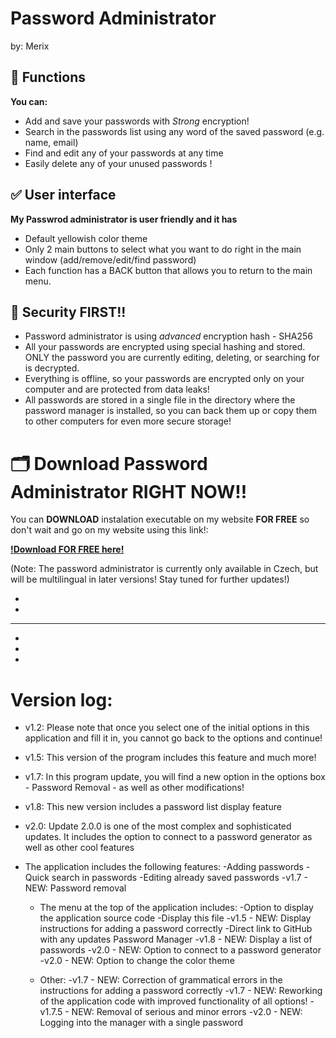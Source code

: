 # Password Administrator
by: Merix

## 🚀 Functions
 **You can:**
 - Add and save your passwords with *Strong* encryption!
 - Search in the passwords list using any word of the saved password (e.g. name, email)
 - Find and edit any of your passwords at any time
 - Easily delete any of your unused passwords !
   
## ✅ User interface
  **My Passwrod administrator is user friendly and it has**
   - Default yellowish color theme
   - Only 2 main buttons to select what you want to do right in the main window (add/remove/edit/find password)
   - Each function has a BACK button that allows you to return to the main menu.

## 🔐 Security FIRST!!
 - Password administrator is using *advanced* encryption hash - SHA256
 - All your passwords are encrypted using special hashing and stored. ONLY the password you are currently editing, deleting, or searching for is decrypted.
 - Everything is offline, so your passwords are encrypted only on your computer and are protected from data leaks!
 - All passwords are stored in a single file in the directory where the password manager is installed, so you can back them up or copy them to other computers for even more secure storage!


# 🗂️ Download Password Administrator RIGHT NOW!!
 You can **DOWNLOAD** instalation executable on my website **FOR FREE** so don't wait and go on my website using this link!:
 
 **[!Download FOR FREE here!](https://merix-industries.com/)** 
 
 (Note: The password administrator is currently only available in Czech, but will be multilingual in later versions! Stay tuned for further updates!)

-
-
----------------------------------------------------------------------------------------------------------------------------
-
-
-
# Version log:

- v1.2:   Please note that once you select one of the initial options in this application and fill it in,
        you cannot go back to the options and continue!
- v1.5:   This version of the program includes this feature and much more!
- v1.7:   In this program update, you will find a new option in the options box
          - Password Removal - as well as other modifications!
- v1.8:   This new version includes a password list display feature
- v2.0:   Update 2.0.0 is one of the most complex and sophisticated updates. It includes the option to connect to a password generator as well as other cool features

- The application includes the following features:
   -Adding passwords
   -Quick search in passwords
   -Editing already saved passwords
   -v1.7 - NEW: Password removal
   
   - The menu at the top of the application includes:
      -Option to display the application source code
      -Display this file
      -v1.5 - NEW:  Display instructions for adding a password correctly
      -Direct link to GitHub with any updates Password Manager
      -v1.8 - NEW: Display a list of passwords
      -v2.0 - NEW: Option to connect to a password generator
      -v2.0 - NEW: Option to change the color theme

   - Other:
      -v1.7 - NEW: Correction of grammatical errors in the instructions for adding a password correctly
      -v1.7 - NEW: Reworking of the application code with improved functionality of all options!
      -v1.7.5 - NEW: Removal of serious and minor errors
      -v2.0 - NEW: Logging into the manager with a single password





